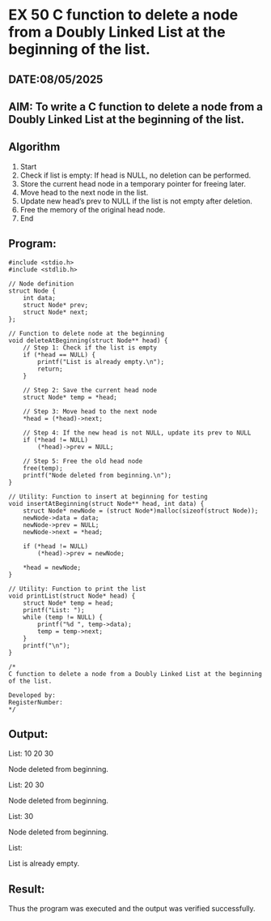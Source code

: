 # EX 50 C function to delete a node from a Doubly Linked List at the beginning of the list.
## DATE:08/05/2025
## AIM: To write a C function to delete a node from a Doubly Linked List at the beginning of the list.

## Algorithm
1. Start
2. Check if list is empty: If head is NULL, no deletion can be performed.
3. Store the current head node in a temporary pointer for freeing later.
4. Move head to the next node in the list.
5. Update new head’s prev to NULL if the list is not empty after deletion.
6. Free the memory of the original head node.
7. End
  

## Program:
```
#include <stdio.h>
#include <stdlib.h>

// Node definition
struct Node {
    int data;
    struct Node* prev;
    struct Node* next;
};

// Function to delete node at the beginning
void deleteAtBeginning(struct Node** head) {
    // Step 1: Check if the list is empty
    if (*head == NULL) {
        printf("List is already empty.\n");
        return;
    }

    // Step 2: Save the current head node
    struct Node* temp = *head;

    // Step 3: Move head to the next node
    *head = (*head)->next;

    // Step 4: If the new head is not NULL, update its prev to NULL
    if (*head != NULL)
        (*head)->prev = NULL;

    // Step 5: Free the old head node
    free(temp);
    printf("Node deleted from beginning.\n");
}

// Utility: Function to insert at beginning for testing
void insertAtBeginning(struct Node** head, int data) {
    struct Node* newNode = (struct Node*)malloc(sizeof(struct Node));
    newNode->data = data;
    newNode->prev = NULL;
    newNode->next = *head;

    if (*head != NULL)
        (*head)->prev = newNode;

    *head = newNode;
}

// Utility: Function to print the list
void printList(struct Node* head) {
    struct Node* temp = head;
    printf("List: ");
    while (temp != NULL) {
        printf("%d ", temp->data);
        temp = temp->next;
    }
    printf("\n");
}

/*
C function to delete a node from a Doubly Linked List at the beginning of the list.

Developed by: 
RegisterNumber:  
*/
```

## Output:
List: 10 20 30 

Node deleted from beginning.

List: 20 30 

Node deleted from beginning.

List: 30 

Node deleted from beginning.

List: 

List is already empty.


## Result:
Thus the program was executed and the output was verified successfully.
